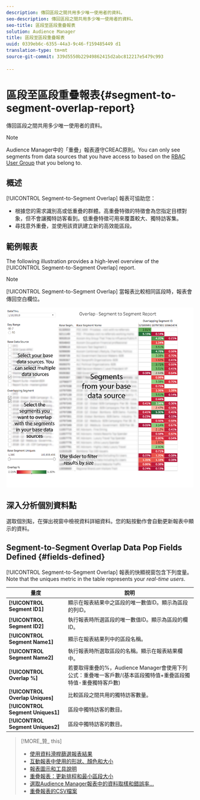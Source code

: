 ```yaml
---
description: 傳回區段之間共用多少唯一使用者的資料。
seo-description: 傳回區段之間共用多少唯一使用者的資料。
seo-title: 區段至區段重疊報表
solution: Audience Manager
title: 區段至區段重疊報表
uuid: 0339eb6c-6355-44a3-9c46-f159485449 d1
translation-type: tm+mt
source-git-commit: 339d5550b22949862415d2abc812217e5479c993

---
```



# 區段至區段重疊報表{#segment-to-segment-overlap-report}

傳回區段之間共用多少唯一使用者的資料。

>[!NOTE]
>
>Audience Manager中的「重疊」報表遵守CREAC原則。You can only see segments from data sources that you have access to based on the [RBAC User Group](/help/using/features/administration/administration-overview.md) that you belong to.

<!-- 

c_segment_segment_overlap.xml

 -->

## 概述

[!UICONTROL Segment-to-Segment Overlap] 報表可協助您：

* 根據您的需求識別高或低重疊的群體。高重疊特徵的特徵會為您指定目標對象，但不會讓獨特訪客看到。低重疊特徵可用來覆蓋較大、獨特訪客集。
* 尋找意外重疊，並使用該資訊建立新的高效能區段。

## 範例報表

The following illustration provides a high-level overview of the [!UICONTROL Segment-to-Segment Overlap] report.

>[!NOTE]
>
>[!UICONTROL Segment-to-Segment Overlap] 當報表比較相同區段時，報表會傳回空白欄位。

![](assets/segment-to-segment-overlap.png)

## 深入分析個別資料點

選取個別點，在彈出視窗中檢視資料詳細資料。您的點按動作會自動更新報表中顯示的資料。

## Segment-to-Segment Overlap Data Pop Fields Defined {#fields-defined}

<!-- 

r_s2s_data_pop.xml

 -->

[!UICONTROL Segment-to-Segment Overlap] 報表的快顯視窗包含下列度量。Note that the uniques metric in the table represents your *real-time users*.

| 量度 | 說明 |
|---|---|
| **[!UICONTROL Segment ID1]** | 顯示在報表結果中之區段的唯一數值ID。顯示為區段的列ID。 |
| **[!UICONTROL Segment ID2]** | 執行報表時所選區段的唯一數值ID。顯示為區段的欄ID。 |
| **[!UICONTROL Segment Name1]** | 顯示在報表結果列中的區段名稱。 |
| **[!UICONTROL Segment Name2]** | 執行報表時所選取區段的名稱。顯示在報表結果欄中。 |
| **[!UICONTROL Overlap %]** | 若要取得重疊的%，Audience Manager會使用下列公式：重疊唯一客戶數/(基本區段獨特值+重疊區段獨特值-重疊獨特客戶數) |
| **[!UICONTROL Overlap Uniques]** | 比較區段之間共用的獨特訪客數量。 |
| **[!UICONTROL Segment Uniques1]** | 區段中獨特訪客的數目。 |
| **[!UICONTROL Segment Uniques2]** | 區段中獨特訪客的數目。 |

>[!MORE_贊_ this]
>
>* [使用資料滑桿篩選報表結果](../../reporting/dynamic-reports/data-sliders.md)
>* [互動報表中使用的形狀、顏色和大小](../../reporting/dynamic-reports/interactive-report-technology.md#shapes-colors-sizes)
>* [報表圖示和工具說明](../../reporting/dynamic-reports/interactive-report-technology.md#icons-tools-explained)
>* [重疊報表：更新排程和最小區段大小](../../reporting/dynamic-reports/overlap-minimum-segment-size.md)
>* [選取Audience Manager報表中的資料取樣和錯誤率…](../../reporting/report-sampling.md)
>* [重疊報表的CSV檔案](../../reporting/dynamic-reports/overlap-csv-files.md)